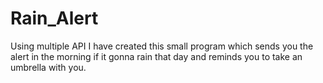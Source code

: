 # Rain_Alert
Using multiple API I have created this small program which sends you the alert in the morning if it gonna rain that day  and reminds you to take an umbrella with you.
